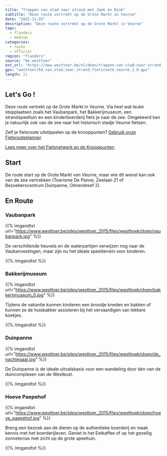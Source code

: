 ```yaml
---
title: "Trappen van stad naar strand met Jaek en Nink"
subtitle: "Deze route vertrekt op de Grote Markt in Veurne"
date: "2022-11-05"
description: "Deze route vertrekt op de Grote Markt in Veurne" 
tags:
  - flanders
  - medium
categories: 
  - route
  - official
region: "flanders"
source: "be.westtoer"
ext_url: "https://www.westtoer.be/nl/doen/trappen-van-stad-naar-strand-met-jaek-en-nink"
gpx: "westtoer/kd_van_stad_naar_strand_fietsroute_veurne_1_0.gpx"
length: 21
---
```


## Let's Go !

Deze route vertrekt op de Grote Markt in Veurne. Via heel wat leuke stopplaatsen zoals het Vaubanpark, het Bakkerijmuseum, een strandspeeltuin en een kinderboerderij fiets je naar de zee. Omgekeerd kan je natuurlijk ook van de zee naar het historisch stadje Veurne fietsen.

Zelf je fietsroute uitstippelen op de knooppunten? [Gebruik onze Fietsrouteplanner](http://www.westtoer.be/nl/fietsrouteplanner).

[Lees meer over het Fietsnetwerk en de Knooppunten](http://www.westtoer.be/nl/inspiratie/fietsnetwerk).

## Start 

De route start op de Grote Markt van Veurne, maar wie dit wenst kan ook van de zee vertrekken (Toerisme De Panne, Zeelaan 21 of Bezoekerscentrum Duinpanne, Olmendreef 2). 

## En Route

### Vaubanpark

{{% imgandtxt url="https://www.westtoer.be/sites/westtoer_2015/files/westhoek/doen/vaubanpark.jpg" %}}

De verschillende heuvels en de waterpartijen verwijzen nog naar de Vaubanvestingen, maar zijn nu het ideale speelterrein voor kinderen.

{{% /imgandtxt %}}

### Bakkerijmuseum

{{% imgandtxt url="https://www.westtoer.be/sites/westtoer_2015/files/westhoek/doen/bakkerijmuseum_0.jpg" %}}

Tijdens de vakantie kunnen kinderen een broodje kneden en bakken of kunnen ze de huisbakker assisteren bij het vervaardigen van lekkere koekjes.

{{% /imgandtxt %}}

### Duinpanne

{{% imgandtxt url="https://www.westtoer.be/sites/westtoer_2015/files/westhoek/doen/de_nachtegaal.jpg" %}}

De Duinpanne is de ideale uitvalsbasis voor een wandeling door één van de duincomplexen van de Westkust.

{{% /imgandtxt %}}

### Hoeve Paepehof

{{% imgandtxt url="https://www.westtoer.be/sites/westtoer_2015/files/westhoek/doen/hoeve_paepehof.jpg" %}}

Breng een bezoek aan de dieren op de authentieke boerderij en maak kennis met het boerderijleven. Geniet in het Eetkaffee of op het gezellig zonneterras met zicht op de grote speeltuin.

{{% /imgandtxt %}}
